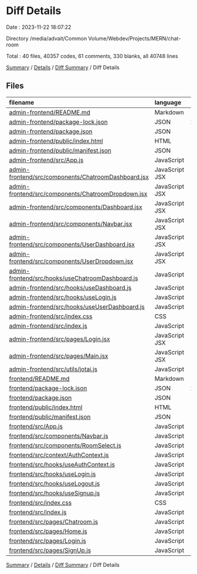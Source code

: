 # Diff Details

Date : 2023-11-22 18:07:22

Directory /media/advait/Common Volume/Webdev/Projects/MERN/chat-room

Total : 40 files,  40357 codes, 61 comments, 330 blanks, all 40748 lines

[Summary](results.md) / [Details](details.md) / [Diff Summary](diff.md) / Diff Details

## Files
| filename | language | code | comment | blank | total |
| :--- | :--- | ---: | ---: | ---: | ---: |
| [admin-frontend/README.md](/admin-frontend/README.md) | Markdown | 38 | 0 | 33 | 71 |
| [admin-frontend/package-lock.json](/admin-frontend/package-lock.json) | JSON | 19,352 | 0 | 1 | 19,353 |
| [admin-frontend/package.json](/admin-frontend/package.json) | JSON | 48 | 0 | 1 | 49 |
| [admin-frontend/public/index.html](/admin-frontend/public/index.html) | HTML | 20 | 23 | 1 | 44 |
| [admin-frontend/public/manifest.json](/admin-frontend/public/manifest.json) | JSON | 25 | 0 | 1 | 26 |
| [admin-frontend/src/App.js](/admin-frontend/src/App.js) | JavaScript | 18 | 0 | 6 | 24 |
| [admin-frontend/src/components/ChatroomDashboard.jsx](/admin-frontend/src/components/ChatroomDashboard.jsx) | JavaScript JSX | 96 | 0 | 9 | 105 |
| [admin-frontend/src/components/ChatroomDropdown.jsx](/admin-frontend/src/components/ChatroomDropdown.jsx) | JavaScript JSX | 19 | 0 | 3 | 22 |
| [admin-frontend/src/components/Dashboard.jsx](/admin-frontend/src/components/Dashboard.jsx) | JavaScript JSX | 45 | 1 | 4 | 50 |
| [admin-frontend/src/components/Navbar.jsx](/admin-frontend/src/components/Navbar.jsx) | JavaScript JSX | 19 | 0 | 5 | 24 |
| [admin-frontend/src/components/UserDashboard.jsx](/admin-frontend/src/components/UserDashboard.jsx) | JavaScript JSX | 78 | 0 | 10 | 88 |
| [admin-frontend/src/components/UserDropdown.jsx](/admin-frontend/src/components/UserDropdown.jsx) | JavaScript JSX | 19 | 0 | 3 | 22 |
| [admin-frontend/src/hooks/useChatroomDashboard.js](/admin-frontend/src/hooks/useChatroomDashboard.js) | JavaScript | 30 | 0 | 8 | 38 |
| [admin-frontend/src/hooks/useDashboard.js](/admin-frontend/src/hooks/useDashboard.js) | JavaScript | 65 | 0 | 13 | 78 |
| [admin-frontend/src/hooks/useLogin.js](/admin-frontend/src/hooks/useLogin.js) | JavaScript | 29 | 0 | 9 | 38 |
| [admin-frontend/src/hooks/useUserDashboard.js](/admin-frontend/src/hooks/useUserDashboard.js) | JavaScript | 30 | 0 | 10 | 40 |
| [admin-frontend/src/index.css](/admin-frontend/src/index.css) | CSS | 61 | 3 | 18 | 82 |
| [admin-frontend/src/index.js](/admin-frontend/src/index.js) | JavaScript | 13 | 0 | 4 | 17 |
| [admin-frontend/src/pages/Login.jsx](/admin-frontend/src/pages/Login.jsx) | JavaScript JSX | 60 | 0 | 15 | 75 |
| [admin-frontend/src/pages/Main.jsx](/admin-frontend/src/pages/Main.jsx) | JavaScript JSX | 108 | 0 | 8 | 116 |
| [admin-frontend/src/utils/jotai.js](/admin-frontend/src/utils/jotai.js) | JavaScript | 2 | 0 | 2 | 4 |
| [frontend/README.md](/frontend/README.md) | Markdown | 38 | 0 | 33 | 71 |
| [frontend/package-lock.json](/frontend/package-lock.json) | JSON | 19,491 | 0 | 1 | 19,492 |
| [frontend/package.json](/frontend/package.json) | JSON | 48 | 0 | 1 | 49 |
| [frontend/public/index.html](/frontend/public/index.html) | HTML | 20 | 23 | 1 | 44 |
| [frontend/public/manifest.json](/frontend/public/manifest.json) | JSON | 25 | 0 | 1 | 26 |
| [frontend/src/App.js](/frontend/src/App.js) | JavaScript | 27 | 0 | 3 | 30 |
| [frontend/src/components/Navbar.js](/frontend/src/components/Navbar.js) | JavaScript | 39 | 1 | 6 | 46 |
| [frontend/src/components/RoomSelect.js](/frontend/src/components/RoomSelect.js) | JavaScript | 35 | 0 | 6 | 41 |
| [frontend/src/context/AuthContext.js](/frontend/src/context/AuthContext.js) | JavaScript | 30 | 0 | 10 | 40 |
| [frontend/src/hooks/useAuthContext.js](/frontend/src/hooks/useAuthContext.js) | JavaScript | 9 | 0 | 4 | 13 |
| [frontend/src/hooks/useLogin.js](/frontend/src/hooks/useLogin.js) | JavaScript | 48 | 4 | 14 | 66 |
| [frontend/src/hooks/useLogout.js](/frontend/src/hooks/useLogout.js) | JavaScript | 31 | 4 | 9 | 44 |
| [frontend/src/hooks/useSignup.js](/frontend/src/hooks/useSignup.js) | JavaScript | 27 | 2 | 10 | 39 |
| [frontend/src/index.css](/frontend/src/index.css) | CSS | 57 | 0 | 13 | 70 |
| [frontend/src/index.js](/frontend/src/index.js) | JavaScript | 13 | 0 | 4 | 17 |
| [frontend/src/pages/Chatroom.js](/frontend/src/pages/Chatroom.js) | JavaScript | 100 | 0 | 22 | 122 |
| [frontend/src/pages/Home.js](/frontend/src/pages/Home.js) | JavaScript | 8 | 0 | 4 | 12 |
| [frontend/src/pages/Login.js](/frontend/src/pages/Login.js) | JavaScript | 69 | 0 | 12 | 81 |
| [frontend/src/pages/SignUp.js](/frontend/src/pages/SignUp.js) | JavaScript | 67 | 0 | 12 | 79 |

[Summary](results.md) / [Details](details.md) / [Diff Summary](diff.md) / Diff Details